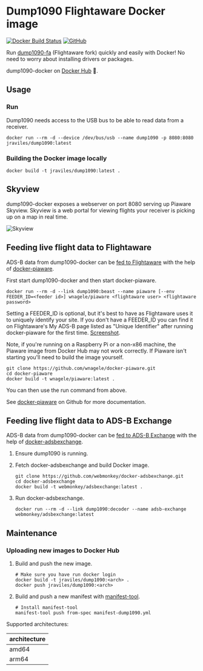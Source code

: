 # Dump1090 Flightaware Docker image

[![Docker Build Status](https://img.shields.io/docker/build/jrottenberg/ffmpeg.svg)](https://hub.docker.com/r/jraviles/dump1090/)
[![GitHub](https://img.shields.io/github/license/mashape/apistatus.svg)](https://github.com/jeanralphaviles/dump1090-docker)

Run [dump1090-fa](https://github.com/flightaware/dump1090) (Flightaware fork)
quickly and easily with Docker! No need to worry about installing drivers or
packages.

dump1090-docker on [Docker Hub](https://hub.docker.com/r/jraviles/dump1090)
:whale:.

## Usage

### Run

Dump1090 needs access to the USB bus to be able to read data from a receiver.

```shell
docker run --rm -d --device /dev/bus/usb --name dump1090 -p 8080:8080 jraviles/dump1090:latest
```

### Building the Docker image locally

```shell
docker build -t jraviles/dump1090:latest .
```

## Skyview

dump1090-docker exposes a webserver on port 8080 serving up Piaware Skyview.
Skyview is a web portal for viewing flights your receiver is picking up on a
map in real time.

![Skyview](https://github.com/jeanralphaviles/dump1090-docker/raw/master/images/skyview.png)

## Feeding live flight data to Flightaware

ADS-B data from dump1090-docker can be
[fed to Flightaware](https://flightaware.com/adsb) with the help of
[docker-piaware](https://github.com/wnagele/docker-piaware).

First start dump1090-docker and then start docker-piaware.

```shell
docker run --rm -d --link dump1090:beast --name piaware [--env FEEDER_ID=<feeder id>] wnagele/piaware <flightaware user> <flightaware password>
```

Setting a FEEDER\_ID is optional, but it's best to have as Flightaware uses it
to uniquely identify your site. If you don't have a FEEDER\_ID you can find it
on Flightaware's My ADS-B page listed as "Unique Identifier" after running
docker-piaware for the first time.
[Screenshot](https://github.com/jeanralphaviles/dump1090-docker/raw/master/images/feeder_id.png).

Note, if you're running on a Raspberry Pi or a non-x86 machine, the Piaware
image from Docker Hub may not work correctly. If Piaware isn't starting you'll
need to build the image yourself.

```shell
git clone https://github.com/wnagele/docker-piaware.git
cd docker-piaware
docker build -t wnagele/piaware:latest .
```

You can then use the run command from above.

See [docker-piaware](https://github.com/wnagele/docker-piaware) on Github for
more documentation.

## Feeding live flight data to ADS-B Exchange

ADS-B data from dump1090-docker can be
[fed to ADS-B Exchange](https://www.adsbexchange.com/how-to-feed) with the help
of [docker-adsbexchange](https://github.com/webmonkey/docker-adsbexchange).

1. Ensure dump1090 is running.

1. Fetch docker-adsbexchange and build Docker image.

   ```shell
   git clone https://github.com/webmonkey/docker-adsbexchange.git
   cd docker-adsbexchange
   docker build -t webmonkey/adsbexchange:latest .
   ```

1. Run docker-adsbexchange.

   ```shell
   docker run --rm -d --link dump1090:decoder --name adsb-exchange webmonkey/adsbexchange:latest
   ```

## Maintenance

### Uploading new images to Docker Hub

1. Build and push the new image.

   ```shell
   # Make sure you have run docker login
   docker build -t jraviles/dump1090:<arch> .
   docker push jraviles/dump1090:<arch>
   ```

1. Build and push a new manifest with
   [manifest-tool](https://github.com/estesp/manifest-tool).

   ```shell
   # Install manifest-tool
   manifest-tool push from-spec manifest-dump1090.yml
   ```

Supported architectures:

| architecture 	|
|--------------	|
| amd64        	|
| arm64        	|
